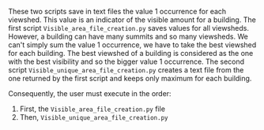 These two scripts save in text files the value 1 occurrence for each viewshed.
This value is an indicator of the visible amount for a building.
The first script `Visible_area_file_creation.py` saves values for all viewsheds.
However, a building can have many summits and so many viewsheds. 
We can't simply sum the value 1 occurrence, we have to take the best viewshed for each building.
The best viewshed of a building is considered as the one with the best visibility and so the bigger value 1 occurrence.
The second script `Visible_unique_area_file_creation.py` creates a text file from the one returned by the first script and keeps only maximum for each building.

Consequently, the user must execute in the order:
1. First, the `Visible_area_file_creation.py` file
2. Then, `Visible_unique_area_file_creation.py`